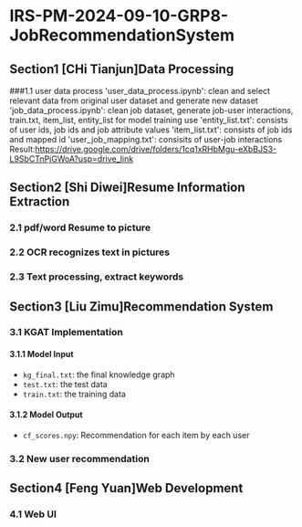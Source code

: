 # IRS-PM-2024-09-10-GRP8-JobRecommendationSystem
## Section1 [CHi Tianjun]Data Processing
###1.1 user data process 
'user_data_process.ipynb': clean and select relevant data from original user dataset and generate new dataset
'job_data_process.ipynb': clean job dataset, generate job-user interactions, train.txt, item_list, entity_list for model training use
'entity_list.txt': consists of user ids, job ids and job attribute values
'item_list.txt': consists of job ids and mapped id
'user_job_mapping.txt': consisits of user-job interactions
Result:https://drive.google.com/drive/folders/1cq1xRHbMgu-eXbBJS3-L9SbCTnPjGWoA?usp=drive_link
## Section2 [Shi Diwei]Resume Information Extraction
### 2.1 pdf/word Resume to picture
### 2.2 OCR recognizes text in pictures
### 2.3 Text processing, extract keywords
## Section3 [Liu Zimu]Recommendation System
### 3.1 KGAT Implementation
#### 3.1.1 Model Input
* `kg_final.txt`: the final knowledge graph
* `test.txt`: the test data
* `train.txt`: the training data
#### 3.1.2 Model Output
* `cf_scores.npy`: Recommendation for each item by each user
### 3.2 New user recommendation
## Section4 [Feng Yuan]Web Development
### 4.1 Web UI
